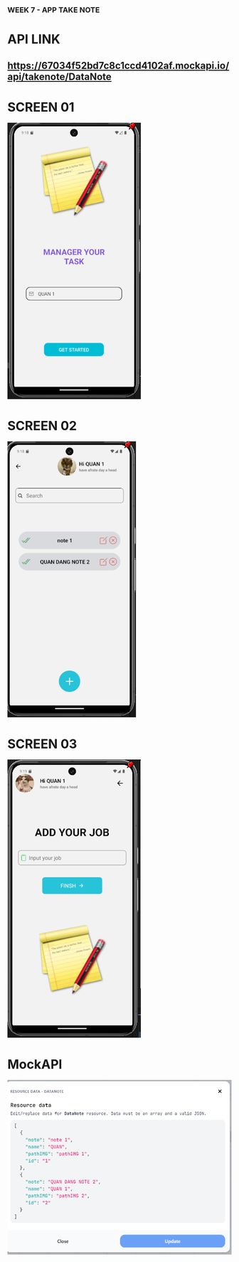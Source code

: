 ### WEEK 7 - APP TAKE NOTE

# API LINK
## https://67034f52bd7c8c1ccd4102af.mockapi.io/api/takenote/DataNote

# SCREEN 01
![alt text](assets/minhChung/Screen01.png)

# SCREEN 02
![alt text](assets/minhChung/Screen02.png)

# SCREEN 03
![alt text](assets/minhChung/Screen03.png)

# MockAPI 
![alt text](assets/minhChung/MockAPI.png)